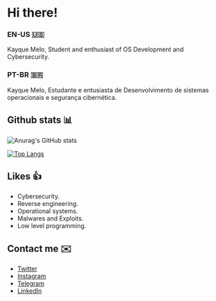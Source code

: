 # Hi there!
### EN-US 🇺🇸
Kayque Melo, Student and enthusiast of OS Development and Cybersecurity.

### PT-BR 🇧🇷
Kayque Melo, Estudante e entusiasta de Desenvolvimento de sistemas operacionais e segurança cibernética.

## Github stats 📊

![Anurag's GitHub stats](https://github-readme-stats.vercel.app/api?username=reinternals&show_icons=true&theme=default)

[![Top Langs](https://github-readme-stats.vercel.app/api/top-langs/?username=reinternals&layout=compact)](https://github.com/anuraghazra/github-readme-stats)

## Likes 👍 
* Cybersecurity.
* Reverse engineering.
* Operational systems.
* Malwares and Exploits.
* Low level programming.

## Contact me ✉️
* [Twitter](https://twitter.com/reinternals)
* [Instagram](https://www.instagram.com/reinternals)
* [Telegram](https://t.me/reinternals)
* [LinkedIn](https://www.linkedin.com/in/reinternals)
